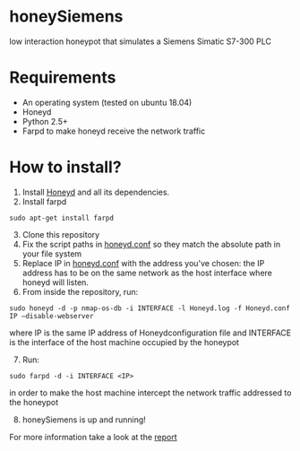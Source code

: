 # honeySiemens
low interaction honeypot that simulates a Siemens Simatic S7-300 PLC 

# Requirements 
- An operating system (tested on ubuntu 18.04)
- Honeyd 
- Python 2.5+
- Farpd to make honeyd receive the network traffic 

# How to install?
1. Install [Honeyd](https://github.com/DataSoft/Honeyd) and all its dependencies.
2. Install farpd

`sudo apt-get install farpd`

3. Clone this repository 
4. Fix the script paths  in [honeyd.conf](./honeyd.conf) so they match the absolute path in your file system
5. Replace IP in [honeyd.conf](./honeyd.conf) with the address you've chosen: the IP address
has to be on the same network as the host interface where honeyd will listen.
6. From inside the repository, run: 

`sudo honeyd -d -p nmap-os-db -i INTERFACE -l Honeyd.log -f Honeyd.conf IP –disable-webserver`

where IP is the same IP address of Honeydconfiguration file and INTERFACE is the interface of the host machine occupied by the honeypot

7. Run:

`sudo farpd -d -i INTERFACE <IP>`

in order to make the host machine intercept the network traffic addressed to the honeypot

8. honeySiemens is up and running!

For more information take a look at the [report](./report/honeySiemens.pdf)
